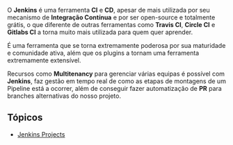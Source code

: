 O **Jenkins** é uma ferramenta **CI** e **CD**, apesar de mais utilizada por seu mecanismo de **Integração Contínua** e por ser open-source e totalmente grátis, o que diferente de outras ferramentas como **Travis CI**, **Circle CI** e **Gitlabs CI** a torna muito mais utilizada para quem quer aprender.

É uma ferramenta que se torna extremamente poderosa por sua maturidade e comunidade ativa, além que os plugins a tornam uma ferramenta extremamente extensível.

Recursos como **Multitenancy** para gerenciar várias equipas é possível com **Jenkins**, faz gestão em tempo real de como as etapas de montagens de um Pipeline está a ocorrer, além de conseguir fazer automatização de **PR** para branches alternativas do nosso projeto.
## Tópicos

* [Jenkins Projects](Jenkins%20Projects.md)
